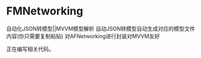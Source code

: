 # FMNetworking
自动化JSON转模型||MVVM模型解析
自动JSON转模型自动生成对应的模型文件内容(你只需要复制粘贴)
对AFNetworking进行封装对MVVM友好

正在编写相关代码。

